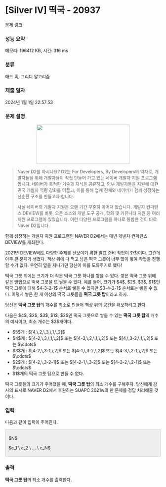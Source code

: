 # [Silver IV] 떡국 - 20937 

[문제 링크](https://www.acmicpc.net/problem/20937) 

### 성능 요약

메모리: 196412 KB, 시간: 316 ms

### 분류

애드 혹, 그리디 알고리즘

### 제출 일자

2024년 1월 1일 22:57:53

### 문제 설명

<p style="text-align: center;"><img alt="" src="" style="width: 300px; height: 127px;"></p>

<blockquote>
<p>Naver D2를 아시나요? D2는 For Developers, By Developers의 약자로, 개발자들을 위해 개발자들이 직접 만들어 가고 있는 네이버 개발자 지원 프로그램입니다. 네이버가 축적한 기술과 지식을 공유하고, 외부 개발자들을 지원해 대한민국 개발자 역량 강화를 이끌고, 이를 통해 업계 전체와 네이버가 함께 성장하는 선순환 구조를 만들고자 합니다.</p>

<p>사실 네이버의 개발자 지원은 오랜 기간 꾸준히 이어져 왔습니다. 개발자 컨퍼런스 DEVIEW를 비롯, 오픈 소스와 개발 도구 공개, 학회 및 커뮤니티 지원 등 여러 지원 프로그램이 있었습니다. 이런 다양한 프로그램을 하나로 통합한 것이 바로 Naver D2입니다.</p>
</blockquote>

<p>함께 성장하는 개발자 지원 프로그램인<strong> </strong>NAVER D2에서는 매년 개발자 컨퍼런스 DEVIEW를 개최한다.</p>

<p>2021년 DEVIEW에도 다양한 주제를 선보이기 위한 발표 준비 작업이 한창이다. 그런데 아주 큰 문제가 생겼다. 책상 위에 다 먹고 남은 떡국 그릇이 너무 많이 쌓여 작업을 진행할 수가 없다. 우연히 옆을 지나가던 당신이 이를 도와주기로 했다!</p>

<p>떡국 그릇 위에는 크기가 더 작은 떡국 그릇 하나를 쌓을 수 있다. 쌓은 떡국 그릇 위에 같은 방법으로 떡국 그릇을 또 쌓을 수 있다. 예를 들어, 크기가 $4$, $2$, $3$, $1$인 떡국 그릇에 대해 $4-3-2-1$ 순서로 쌓을 수 있지만 $3-4-2-1$ 순서로는 쌓을 수 없다. 이렇게 쌓은 한 개 이상의 떡국 그릇들을 <strong>떡국 그릇 탑</strong>이라고 하자.</p>

<p>당신은 <strong>떡국 그릇 탑</strong>의 개수를 최소로 만들어 책상 위의 공간을 확보하려고 한다.</p>

<p>다음은 $4$, $2$, $3$, $1$, $2$인 떡국 그릇으로 쌓을 수 있는 <strong>떡국 그릇 탑</strong>의 개수의 예시이고, 최소 개수는 $2$개이다.</p>

<ul>
	<li>$5$개 : $[4,\,2,\,3,\,1,\,2]$</li>
	<li>$4$개 : $[4-2,\,3,\,1,\,2]$ 또는 $[4-3,\,2,\,1,\,2]$ 또는 $[4,\,3-2,\,1,\,2]$ 또는 $\cdots$</li>
	<li>$3$개 : $[4-2,\,3-1,\,2]$ 또는 $[4-1,\,3-2,\,2]$ 또는 $[4-3,\,2-1,\,2]$ 또는 $\cdots$</li>
	<li>$2$개 : $[4-2,\,3-2-1]$ 또는 $[4-2-1,\,3-2]$ 또는 $[4-3-2,\,2-1]$ 또는 $\cdots$</li>
	<li>$1$개의 떡국 그릇 탑으로 만들 수 없다.</li>
</ul>

<p>떡국 그릇들의 크기가 주어졌을 때, <strong>떡국 그릇 탑</strong>의 최소 개수를 구해주자. 당신에게 감사의 표시로 NAVER D2에서 후원하는 SUAPC 2021w의 한 문제를 정답 처리해줄 것이다.</p>

### 입력 

 <p>다음과 같이 입력이 주어진다.</p>

<div style="background:#eeeeee;border:1px solid #cccccc;padding:5px 10px;">
<p>$N$</p>

<p>$c_1 \ c_2 \ ... \ c_N$</p>
</div>

### 출력 

 <p><strong>떡국 그릇 탑</strong>의 최소 개수를 출력한다.</p>

